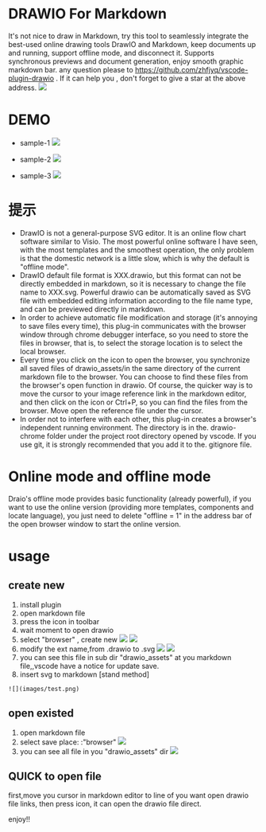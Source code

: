 # DRAWIO For Markdown

It's not nice to draw in Markdown, try this tool to seamlessly integrate the best-used online drawing tools DrawIO and Markdown, keep documents up and running, support offline mode, and disconnect it. Supports synchronous previews and document generation, enjoy smooth graphic markdown bar. any question please to https://github.com/zhfjyq/vscode-plugin-drawio .
If it can help you , don't forget to give a star at the above address.
![](<images/屏幕快照 2019-10-15 上午8.59.29.png>)

# DEMO

- sample-1
  ![](drawio_assets/demo1.png)

- sample-2
  ![](drawio_assets/demo2.svg)

- sample-3
  ![](drawio_assets/demo3.png)

# 提示

- DrawIO is not a general-purpose SVG editor. It is an online flow chart software similar to Visio. The most powerful online software I have seen, with the most templates and the smoothest operation, the only problem is that the domestic network is a little slow, which is why the default is "offline mode".
- DrawIO default file format is XXX.drawio, but this format can not be directly embedded in markdown, so it is necessary to change the file name to XXX.svg. Powerful drawio can be automatically saved as SVG file with embedded editing information according to the file name type, and can be previewed directly in markdown.
- In order to achieve automatic file modification and storage (it's annoying to save files every time), this plug-in communicates with the browser window through chrome debugger interface, so you need to store the files in browser, that is, to select the storage location is to select the local browser.
- Every time you click on the icon to open the browser, you synchronize all saved files of drawio_assets/in the same directory of the current markdown file to the browser. You can choose to find these files from the browser's open function in drawio. Of course, the quicker way is to move the cursor to your image reference link in the markdown editor, and then click on the icon or Ctrl+P, so you can find the files from the browser. Move open the reference file under the cursor.
- In order not to interfere with each other, this plug-in creates a browser's independent running environment. The directory is in the. drawio-chrome folder under the project root directory opened by vscode. If you use git, it is strongly recommended that you add it to the. gitignore file.

# Online mode and offline mode

Draio's offline mode provides basic functionality (already powerful), if you want to use the online version (providing more templates, components and locate language), you just need to delete "offline = 1" in the address bar of the open browser window to start the online version.

# usage

## create new

1. install plugin
2. open markdown file
3. press the icon in toolbar
4. wait moment to open drawio
5. select "browser" , create new
   ![](images/op01.png)
   ![](images/op02.png)
6. modify the ext name,from .drawio to .svg
   ![](images/op03.png)
   ![](images/op04.png)
7. you can see this file in sub dir "drawio_assets" at you markdown file,,vscode have a notice for update save.
8. insert svg to markdown [stand method]

```
![](images/test.png)
```

## open existed

1. open markdown file
2. select save place: :"browser"
   ![](images/op01.png)
3. you can see all file in you "drawio_assets" dir
   ![](images/op05.png)

## QUICK to open file

first,move you cursor in markdown editor to line of you want open drawio file links, then press icon, it can open the drawio file direct.

enjoy!!

